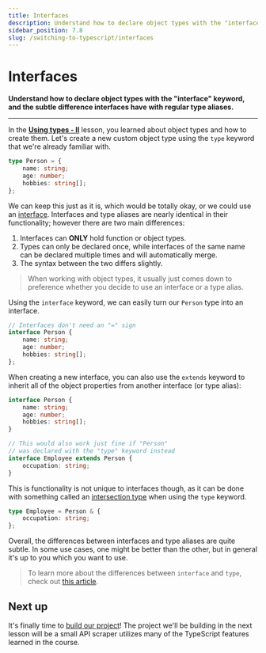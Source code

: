 ```yaml
---
title: Interfaces
description: Understand how to declare object types with the "interface" keyword, and the subtle difference interfaces have with regular type aliases.
sidebar_position: 7.8
slug: /switching-to-typescript/interfaces
---
```


# [](#interfaces) Interfaces

**Understand how to declare object types with the "interface" keyword, and the subtle difference interfaces have with regular type aliases.**

---

In the [**Using types - II**](./using_types_continued.md) lesson, you learned about object types and how to create them. Let's create a new custom object type using the `type` keyword that we're already familiar with.

```ts
type Person = {
    name: string;
    age: number;
    hobbies: string[];
};
```

We can keep this just as it is, which would be totally okay, or we could use an [interface](https://www.typescriptlang.org/docs/handbook/typescript-tooling-in-5-minutes.html#interfaces). Interfaces and type aliases are nearly identical in their functionality; however there are two main differences:

1. Interfaces can **ONLY** hold function or object types.
2. Types can only be declared once, while interfaces of the same name can be declared multiple times and will automatically merge.
3. The syntax between the two differs slightly.

> When working with object types, it usually just comes down to preference whether you decide to use an interface or a type alias.

Using the `interface` keyword, we can easily turn our `Person` type into an interface.

```ts
// Interfaces don't need an "=" sign
interface Person {
    name: string;
    age: number;
    hobbies: string[];
};
```

When creating a new interface, you can also use the `extends` keyword to inherit all of the object properties from another interface (or type alias):

```ts
interface Person {
    name: string;
    age: number;
    hobbies: string[];
}

// This would also work just fine if "Person"
// was declared with the "type" keyword instead
interface Employee extends Person {
    occupation: string;
}
```

This is functionality is not unique to interfaces though, as it can be done with something called an [intersection type](https://www.typescriptlang.org/docs/handbook/2/objects.html#intersection-types) when using the `type` keyword.

```ts
type Employee = Person & {
    occupation: string;
};
```

Overall, the differences between interfaces and type aliases are quite subtle. In some use cases, one might be better than the other, but in general it's up to you which you want to use.

> To learn more about the differences between `interface` and `type`, check out [this article](https://medium.com/@martin_hotell/interface-vs-type-alias-in-typescript-2-7-2a8f1777af4c).

## [](#next) Next up

It's finally time to [build our project](./mini_project.md)! The project we'll be building in the next lesson will be a small API scraper utilizes many of the TypeScript features learned in the course.
